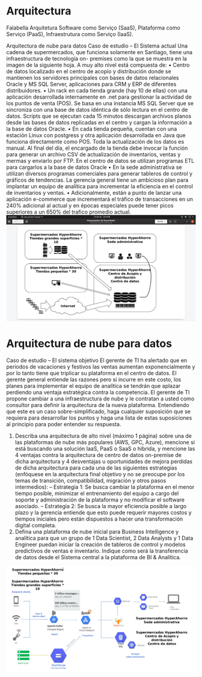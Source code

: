# Arquitectura
Falabella Arquitetura
Software como Serviço (SaaS), 
Plataforma como Serviço (PaaS),
Infraestrutura como Serviço (IaaS).

Arquitectura de nube para datos
Caso de estudio – El Sistema actual
Una cadena de supermercados, que funciona solamente en Santiago, tiene una infraestructura de tecnología on-
premises como la que se muestra en la imagen de la siguiente hoja.
A muy alto nivel está compuesta de:
• Centro de datos localizado en el centro de acopio y distribución donde se mantienen los servidores principales con
bases de datos relacionales Oracle y MS SQL Server, aplicaciones para CRM y ERP de diferentes distribuidores.
• Un rack en cada tienda grande (hay 10 de ellas) con una aplicación desarrollada internamente en .net para
gestionar la actividad de los puntos de venta (POS). Se basa en una instancia MS SQL Server que se sincroniza con
una base de datos idéntica de sólo lectura en el centro de datos. Scripts que se ejecutan cada 15 minutos
descargan archivos planos desde las bases de datos replicadas en el centro y cargan la información a la base de
datos Oracle.
• En cada tienda pequeña, cuentan con una estación Linux con postgress y otra aplicación desarrollada en Java que
funciona directamente como POS. Toda la actualización de los datos es manual. Al final del día, el encargado de la
tienda debe invocar la función para generar un archivo CSV de actualización de inventarios, ventas y mermas y
enviarlo por FTP. En el centro de datos se utilizan programas ETL para cargarlos a la base de datos Oracle
• En la sede administrativa se utilizan diversos programas comerciales para generar tableros de control y gráficos de
tendencias. La gerencia general tiene un ambicioso plan para implantar un equipo de analítica para incrementar la
eficiencia en el control de inventarios y ventas.
• Adicionalmente, están a punto de lanzar una aplicación e-commerce que incrementará el tráfico de transacciones
en un 240% adicional al actual y en épocas especiales puede tener picos superiores a un 650% del trafico promedio
actual.
![](arq.png)

# Arquitectura de nube para datos
Caso de estudio – El sistema objetivo
El gerente de TI ha alertado que en periodos de vacaciones y festivos las ventas aumentan exponencialmente y
por lo tanto tiene que triplicar su plataforma en el centro de datos. El gerente general entiende las razones pero si
incurre en este costo, los planes para implementar el equipo de analítica se tendrán que aplazar perdiendo una
ventaja estratégica contra la competencia. El gerente de TI propone cambiar a una infraestructura de nube y le
contratan a usted como consultor para definir la arquitectura de la nueva plataforma.
Entendiendo que este es un caso sobre-simplificado, haga cualquier suposición que se requiera para desarrollar los
puntos y haga una lista de estas suposiciones al principio para poder entender su respuesta.
1. Describa una arquitectura de alto nivel (máximo 1 página) sobre una de las plataformas de nube más populares
(AWS, GPC, Azure), mencione si está buscando una solución IaaS, PaaS o SaaS o híbrida, y mencione las 4
ventajas contra la arquitectura de centro de datos on-premise de dicha arquitectura y 4 desventajas u
oportunidades de mejora perdidas de dicha arquitectura para cada una de las siguientes estrategias (enfóquese
en la arquitectura final objetivo y no se preocupe por los temas de transición, compatibilidad, migración y otros
pasos intermedios):
– Estrategia 1: Se busca cambiar la plataforma en el menor tiempo posible, minimizar el entrenamiento del equipo a cargo del
soporte y administración de la plataforma y no modificar el software asociado.
– Estrategia 2: Se busca la mayor eficiencia posible a largo plazo y la gerencia entiende que esto puede requerir mayores costos
y tiempos iniciales pero están dispuestos a hacer una transformación digital completa.
2. Defina una plataforma de nube inicial para Business Intelligence y analítica para que un grupo de 1 Data
Scientist, 2 Data Analysts y 1 Data Engineer puedan iniciar la creación de tableros de control y modelos
predictivos de ventas e inventario. Indique como será la transferencia de datos desde el Sistema central a la
plataforma de BI & Analítica.

![](arquitetura.png)



